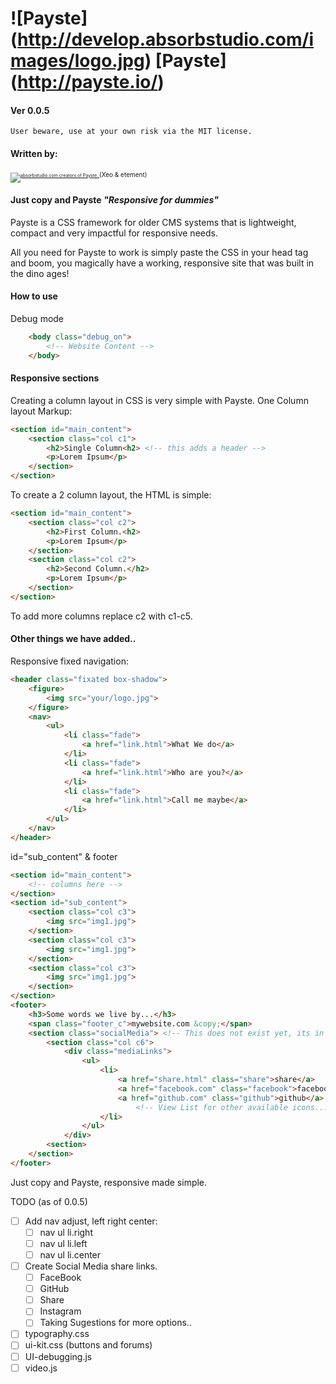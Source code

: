 # ![Payste] (http://develop.absorbstudio.com/images/logo.jpg) [Payste] (http://payste.io/) 
#### Ver 0.0.5

`User beware, use at your own risk via the MIT license.`

#### Written by: 

<section>
    <p style="font-size:0.5em">
        <a href="http://absorbstudio.com/">
            <img src="http://develop.absorbstudio.com/images/abColorLogo.png" alt="absorbstudio.com creators of Payste.">
        </a>
         <font size="0.7em">(Xeo & etement)</font>
    </p>
</section>

#### Just copy and Payste *"Responsive for dummies"*

Payste is a CSS framework for older CMS systems that is lightweight, compact and very impactful for responsive needs.

All you need for Payste to work is simply paste the CSS in your head tag and boom, you magically have a working, responsive site that was built in the dino ages! 

#### How to use

Debug mode
```html
    <body class="debug_on">
        <!-- Website Content -->
    </body>
```

#### Responsive sections

Creating a column layout in CSS is very simple with Payste.
One Column layout Markup:
```html
<section id="main_content">
    <section class="col c1">
        <h2>Single Column<h2> <!-- this adds a header -->
        <p>Lorem Ipsum</p>
    </section>
</section>
```

To create a 2 column layout, the HTML is simple:
```html
<section id="main_content">
    <section class="col c2">
        <h2>First Column.<h2> 
        <p>Lorem Ipsum</p>
    </section>
    <section class="col c2">
        <h2>Second Column.</h2>
        <p>Lorem Ipsum</p>
    </section>
</section> 
```

To add more columns replace c2 with c1-c5.

#### Other things we have added..

Responsive fixed navigation:
```html
<header class="fixated box-shadow">
    <figure>
        <img src="your/logo.jpg">
    </figure>
    <nav>
        <ul>
            <li class="fade">
                <a href="link.html">What We do</a>
            </li>
            <li class="fade">
                <a href="link.html">Who are you?</a>
            </li>
            <li class="fade">
                <a href="link.html">Call me maybe</a>
            </li>
        </ul>
    </nav>
</header>
```

id="sub_content" & footer
```html
<section id="main_content">
    <!-- columns here -->
</section>
<section id="sub_content">
    <section class="col c3">
        <img src="img1.jpg">
    </section>
    <section class="col c3">
        <img src="img1.jpg">
    </section>
    <section class="col c3">
        <img src="img1.jpg">
    </section>
</section>
<footer>
    <h3>Some words we live by...</h3>
    <span class="footer_c">mywebsite.com &copy;</span>
    <section class="socialMedia"> <!-- This does not exist yet, its in the TODO list. -->
        <section class="col c6">
            <div class="mediaLinks">
                <ul>
                    <li>
                        <a href="share.html" class="share">share</a>
                        <a href="facebook.com" class="facebook">facebook</a>
                        <a href="github.com" class="github">github</a>
                            <!-- View List for other available icons... -->
                    </li>
                </ul>
            </div>
        <section>
    </section>
</footer>
```

Just copy and Payste, responsive made simple.

TODO (as of 0.0.5) 

- [ ] Add nav adjust, left right center: 
    - [ ] nav ul li.right 
    - [ ] nav ul li.left 
    - [ ] nav ul li.center
- [ ] Create Social Media share links.
    - [ ] FaceBook
    - [ ] GitHub
    - [ ] Share
    - [ ] Instagram
    - [ ] Taking Sugestions for more options..
- [ ] typography.css
- [ ] ui-kit.css (buttons and forums)
- [ ] UI-debugging.js
- [ ] video.js
